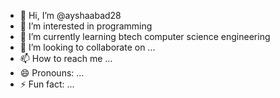 - 👋 Hi, I’m @ayshaabad28
- 👀 I’m interested in programming
- 🌱 I’m currently learning btech computer science engineering
- 💞️ I’m looking to collaborate on ...
- 📫 How to reach me ...
- 😄 Pronouns: ...
- ⚡ Fun fact: ...

<!---
ayshaabad28/ayshaabad28 is a ✨ special ✨ repository because its `README.md` (this file) appears on your GitHub profile.
You can click the Preview link to take a look at your changes.
--->
